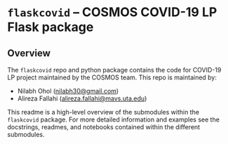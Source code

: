 # `flaskcovid` – COSMOS COVID-19 LP Flask package

## Overview
The `flaskcovid` repo and python package contains the code for COVID-19 LP project maintained by the
COSMOS team. This repo is maintained by:

- Nilabh Ohol (nilabh30@gmail.com)
- Alireza Fallahi (alireza.fallahi@mavs.uta.edu)


This readme is a high-level overview of the submodules within the `flaskcovid` package. For more
detailed information and examples see the docstrings, readmes, and notebooks contained within
the different submodules.
